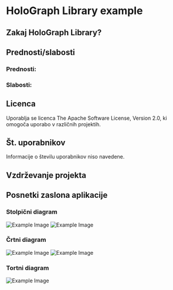 # HoloGraph Library example

## Zakaj HoloGraph Library?


## Prednosti/slabosti

### Prednosti:


### Slabosti:


## Licenca

Uporablja se licenca The Apache Software License, Version 2.0, ki omogoča uporabo v različnih projektih.

## Št. uporabnikov

Informacije o številu uporabnikov niso navedene.

## Vzdrževanje projekta


## Posnetki zaslona aplikacije
### Stolpični diagram
![Example Image](bar1.jpg)
![Example Image](bar2.jpg)
### Črtni diagram
![Example Image](line1.jpg)
![Example Image](line2.jpg)
### Tortni diagram
![Example Image](pie1.jpg)
